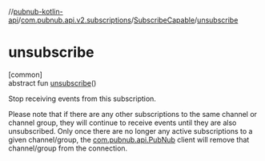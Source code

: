 //[pubnub-kotlin-api](../../../index.md)/[com.pubnub.api.v2.subscriptions](../index.md)/[SubscribeCapable](index.md)/[unsubscribe](unsubscribe.md)

# unsubscribe

[common]\
abstract fun [unsubscribe](unsubscribe.md)()

Stop receiving events from this subscription.

Please note that if there are any other subscriptions to the same channel or channel group, they will continue to receive events until they are also unsubscribed. Only once there are no longer any active subscriptions to a given channel/group, the [com.pubnub.api.PubNub](../../com.pubnub.api/-pub-nub/index.md) client will remove that channel/group from the connection.
